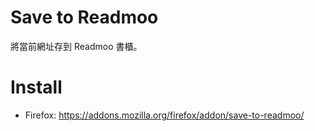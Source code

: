 # Save to Readmoo

將當前網址存到 Readmoo 書櫃。

# Install

* Firefox: <https://addons.mozilla.org/firefox/addon/save-to-readmoo/>
